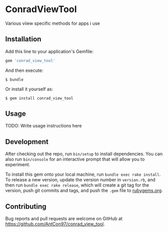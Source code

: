 # ConradViewTool

Various viiew specific methods for apps i use
## Installation

Add this line to your application's Gemfile:

```ruby
gem 'conrad_view_tool'
```

And then execute:

    $ bundle

Or install it yourself as:

    $ gem install conrad_view_tool

## Usage

TODO: Write usage instructions here

## Development

After checking out the repo, run `bin/setup` to install dependencies. You can also run `bin/console` for an interactive prompt that will allow you to experiment.

To install this gem onto your local machine, run `bundle exec rake install`. To release a new version, update the version number in `version.rb`, and then run `bundle exec rake release`, which will create a git tag for the version, push git commits and tags, and push the `.gem` file to [rubygems.org](https://rubygems.org).

## Contributing

Bug reports and pull requests are welcome on GitHub at https://github.com/AntCon97/conrad_view_tool.
